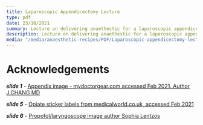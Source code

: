 ```yaml
---
title: Laparoscopic Appendicectomy Lecture
type: pdf
date: 23/10/2021
summary: Lecture on delivering anaethestic for a laparoscopic appendicectomy.
description: Lecture on delivering anaethestic for a laparoscopic appendicectomy. Note summary also available.
media: "/media/anaesthetic-recipes/PDF/Laparoscopic-appendicectomy-lecture.pdf"
---
```


# Acknowledgements

_**slide 1**_ -
[Appendix image - mydoctorgear.com accessed Feb 2021. Author J.CHANG MD](https://poormd.com/)

_**slide 5**_ -
[Opiate sticker labels from medicalworld.co.uk, accessed Feb 2021](medicalworld.co.uk)

_**slide 6**_ -
[Propofol/laryngoscope image author Sophia Lentzos](www.gasinduction.co.uk)
